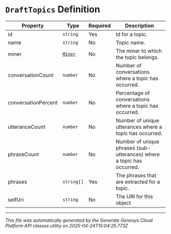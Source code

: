 # `DraftTopics` Definition

| Property | Type | Required | Description |
|----------|------|----------|-------------|
| id | `string` | Yes | Id for a topic. |
| name | `string` | No | Topic name. |
| miner | [`Miner`](miner-definition.md) | No | The miner to which the topic belongs. |
| conversationCount | `number` | No | Number of conversations where a topic has occurred. |
| conversationPercent | `number` | No | Percentage of conversations where a topic has occurred. |
| utteranceCount | `number` | No | Number of unique utterances where a topic has occurred. |
| phraseCount | `number` | No | Number of unique phrases (sub-utterances) where a topic has occurred. |
| phrases | `string[]` | Yes | The phrases that are extracted for a topic. |
| selfUri | `string` | No | The URI for this object |

---

*This file was automatically generated by the Generate Genesys Cloud Platform API classes utility on 2025-04-24T15:04:25.773Z*